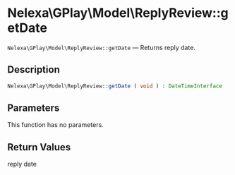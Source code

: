 # Nelexa\GPlay\Model\ReplyReview::getDate
`Nelexa\GPlay\Model\ReplyReview::getDate` — Returns reply date.

## Description
```php
Nelexa\GPlay\Model\ReplyReview::getDate ( void ) : DateTimeInterface
```

## Parameters
This function has no parameters.

## Return Values
reply date

